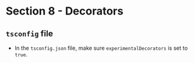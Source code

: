 # Section 8 - Decorators

## `tsconfig` file
* In the `tsconfig.json` file, make sure `experimentalDecorators` is set to `true`.